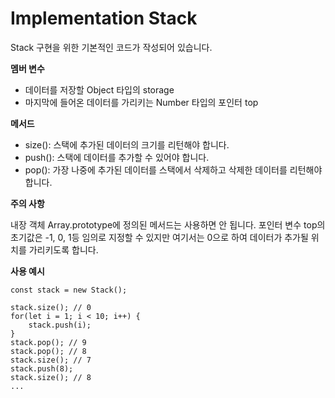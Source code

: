 # Implementation Stack

Stack 구현을 위한 기본적인 코드가 작성되어 있습니다.

**멤버 변수**

- 데이터를 저장할 Object 타입의 storage
- 마지막에 들어온 데이터를 가리키는 Number 타입의 포인터 top

**메서드**

- size(): 스택에 추가된 데이터의 크기를 리턴해야 합니다.
- push(): 스택에 데이터를 추가할 수 있어야 합니다.
- pop(): 가장 나중에 추가된 데이터를 스택에서 삭제하고 삭제한 데이터를 리턴해야 합니다.

**주의 사항**

내장 객체 Array.prototype에 정의된 메서드는 사용하면 안 됩니다.
포인터 변수 top의 초기값은 -1, 0, 1등 임의로 지정할 수 있지만 여기서는 0으로 하여 데이터가 추가될 위치를 가리키도록 합니다.

**사용 예시**

```
const stack = new Stack();

stack.size(); // 0
for(let i = 1; i < 10; i++) {
  	stack.push(i);
}
stack.pop(); // 9
stack.pop(); // 8
stack.size(); // 7
stack.push(8);
stack.size(); // 8
...
```

